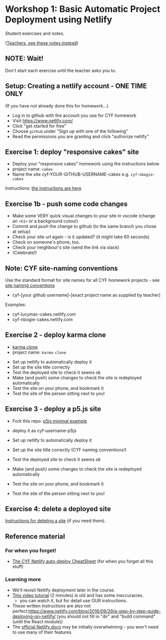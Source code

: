 # Workshop 1: Basic Automatic Project Deployment using Netlify

Student exercises and notes.

([Teachers, see these notes instead](./workshop-1-basic-automatic-deployment-with-netlify-mentor-notes.md))

## NOTE: Wait!

Don't start each exercise until the teacher asks you to.

## Setup: Creating a netlify account - ONE TIME ONLY

(If you have not already done this for homework...)

- Log in to github with the account you use for CYF homework
- Visit https://www.netlify.com/
- Click "get started for free"
- Choose `github` under "Sign up with one of the following"
- Read the permissions you are granting and click "authorize netlify"

## Exercise 1: deploy "responsive cakes" site

- Deploy your "responsive cakes" homework using the instructions below
- project name: `cakes`
- Name the site cyf-YOUR-GITHUB-USERNAME-cakes
  e.g.
  `cyf-nbogie-cakes`

Instructions: [the instructions are here](./instructions-for-automatic-deployment-with-netlify-and-github.md).

## Exercise 1b - push some code changes

- Make some VERY quick visual changes to your site in vscode (change an `<h1>` or a background colour)
- Commit and _push_ the change to github (to the same branch you chose at setup)
- Check your site url again - is it updated? (it might take 60 seconds)
- Check on someone's phone, too.
- Check your neighbour's site (send the link via slack)
- (Celebrate!)

## Note: CYF site-naming conventions

Use the standard format for site names for all CYF homework projects - see [site naming conventions](../cyf-site-naming-conventions.md)

- cyf-[your github username]-[exact project name as supplied by teacher]

Examples:

- cyf-lucymac-cakes.netlify.com
- cyf-nbogie-cakes.netlify.com

## Exercise 2 - deploy karma clone

- [karma clone](https://github.com/CodeYourFuture/karma-clone)
- project name: `karma-clone`

* Set up netlify to automatically deploy it
* Set up the site title correctly
* Test the deployed site to check it seems ok
* Make (and push) some changes to check the site is redeployed automatically
* Test the site on your phone, and bookmark it
* Test the site of the person sitting next to you!

## Exercise 3 - deploy a p5.js site

- Fork this repo: [p5js minimal example](https://github.com/codeyourfuture/p5js-minimal)
- deploy it as cyf-username-p5js

- Set up netlify to automatically deploy it
- Set up the site title correctly (CYF naming conventions!)
- Test the deployed site to check it seems ok
- Make (and push) some changes to check the site is redeployed automatically
- Test the site on your phone, and bookmark it
- Test the site of the person sitting next to you!

## Exercise 4: delete a deployed site

[Instructions for deleting a site](./cheatsheet-1.md) (if you need them).

## Reference material

### For when you forget!

- [The CYF Netlify auto-deploy CheatSheet](./cheatsheet-1.md) (for when you forget all this stuff)

### Learning more

- We'll revisit Netlify deployment later in the course.
- [This video tutorial](https://www.youtube.com/watch?v=mN9oI98As_4) (2 minutes) is old and has some inaccuracies.
  - you can watch it, but for detail use OUR instructions.
- These written instructions are also not perfect:https://www.netlify.com/blog/2016/09/29/a-step-by-step-guide-deploying-on-netlify/ (you should not fill in "dir" and "build command" (until the React module))
- The [official Netlify docs](https://docs.netlify.com/) may be initially overwhelming - you won't need to use many of their features.
